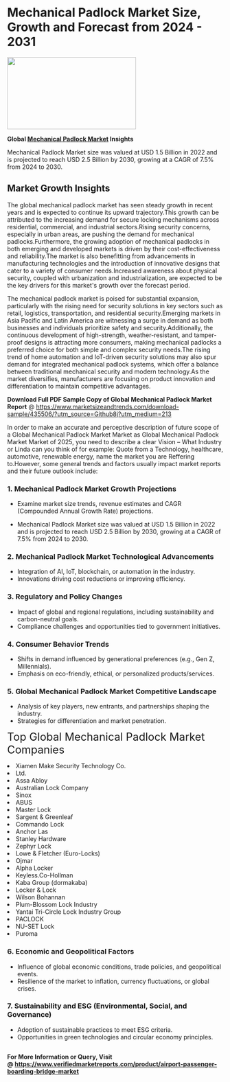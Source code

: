 <H1>Mechanical Padlock Market Size, Growth and Forecast from 2024 - 2031</H1><img class="aligncenter size-medium wp-image-584254" src="https://thirdeyenews.in/wp-content/uploads/2024/09/Global-Market-Research-300x168.jpeg" alt="" width="300" height="168" /><p><strong>Global&nbsp;<a href="https://www.marketsizeandtrends.com/download-sample/435506/?utm_source=Github8j?utm_medium=213">Mechanical Padlock Market</a> Insights</strong></p><p>Mechanical Padlock Market size was valued at USD 1.5 Billion in 2022 and is projected to reach USD 2.5 Billion by 2030, growing at a CAGR of 7.5% from 2024 to 2030.</p><p><h2>Market Growth Insights</h2> <p>The global mechanical padlock market has seen steady growth in recent years and is expected to continue its upward trajectory.This growth can be attributed to the increasing demand for secure locking mechanisms across residential, commercial, and industrial sectors.Rising security concerns, especially in urban areas, are pushing the demand for mechanical padlocks.Furthermore, the growing adoption of mechanical padlocks in both emerging and developed markets is driven by their cost-effectiveness and reliability.The market is also benefitting from advancements in manufacturing technologies and the introduction of innovative designs that cater to a variety of consumer needs.Increased awareness about physical security, coupled with urbanization and industrialization, are expected to be the key drivers for this market's growth over the forecast period.</p> <p>The mechanical padlock market is poised for substantial expansion, particularly with the rising need for security solutions in key sectors such as retail, logistics, transportation, and residential security.Emerging markets in Asia Pacific and Latin America are witnessing a surge in demand as both businesses and individuals prioritize safety and security.Additionally, the continuous development of high-strength, weather-resistant, and tamper-proof designs is attracting more consumers, making mechanical padlocks a preferred choice for both simple and complex security needs.The rising trend of home automation and IoT-driven security solutions may also spur demand for integrated mechanical padlock systems, which offer a balance between traditional mechanical security and modern technology.As the market diversifies, manufacturers are focusing on product innovation and differentiation to maintain competitive advantages.</p> <p><span class=""><strong>Download Full PDF Sample Copy of Global Mechanical Padlock Market Report</strong> @ <a href="https://www.marketsizeandtrends.com/download-sample/435506/?utm_source=Github8j?utm_medium=213" target="_blank">https://www.marketsizeandtrends.com/download-sample/435506/?utm_source=Github8j?utm_medium=213</a></span></p><p>In order to make an accurate and perceptive description of future scope of a Global&nbsp;Mechanical Padlock Market Market as Global&nbsp;Mechanical Padlock Market Market of 2025, you need to describe a clear Vision &ndash; What Industry or Linda can you think of for example: Quote from a Technology, healthcare, automotive, renewable energy, name the market you are Reffering to.However, some general trends and factors usually impact market reports and their future outlook include:</p><h3>1.&nbsp;<strong>Mechanical Padlock Market Growth Projections</strong></h3><ul><li>Examine market size trends, revenue estimates and CAGR (Compounded Annual Growth Rate) projections.</li><li><p>Mechanical Padlock Market size was valued at USD 1.5 Billion in 2022 and is projected to reach USD 2.5 Billion by 2030, growing at a CAGR of 7.5% from 2024 to 2030.</p></li></ul><h3>2.&nbsp;<strong>Mechanical Padlock Market Technological Advancements</strong></h3><ul><li>Integration of AI, IoT, blockchain, or automation in the industry.</li><li>Innovations driving cost reductions or improving efficiency.</li></ul><h3>3.&nbsp;<strong>Regulatory and Policy Changes</strong></h3><ul><li>Impact of global and regional regulations, including sustainability and carbon-neutral goals.</li><li>Compliance challenges and opportunities tied to government initiatives.</li></ul><h3>4.&nbsp;<strong>Consumer Behavior Trends</strong></h3><ul><li>Shifts in demand influenced by generational preferences (e.g., Gen Z, Millennials).</li><li>Emphasis on eco-friendly, ethical, or personalized products/services.</li></ul><h3>5.&nbsp;<strong>Global Mechanical Padlock Market Competitive Landscape</strong></h3><ul><li>Analysis of key players, new entrants, and partnerships shaping the industry.</li><li>Strategies for differentiation and market penetration.</li></ul><p data-pm-slice="1 1 []"><span style="color: inherit; font-family: inherit; font-size: 25px;">Top Global Mechanical Padlock Market Companies</span></p><div class="" data-test-id=""><p><li>Xiamen Make Security Technology Co.</li><li> Ltd.</li><li> Assa Abloy</li><li> Australian Lock Company</li><li> Sinox</li><li> ABUS</li><li> Master Lock</li><li> Sargent & Greenleaf</li><li> Commando Lock</li><li> Anchor Las</li><li> Stanley Hardware</li><li> Zephyr Lock</li><li> Lowe & Fletcher (Euro-Locks)</li><li> Ojmar</li><li> Alpha Locker</li><li> Keyless.Co-Hollman</li><li> Kaba Group (dormakaba)</li><li> Locker & Lock</li><li> Wilson Bohannan</li><li> Plum-Blossom Lock Industry</li><li> Yantai Tri-Circle Lock Industry Group</li><li> PACLOCK</li><li> NU-SET Lock</li><li> Puroma</li></p></div><h3>6.&nbsp;<strong>Economic and Geopolitical Factors</strong></h3><ul><li>Influence of global economic conditions, trade policies, and geopolitical events.</li><li>Resilience of the market to inflation, currency fluctuations, or global crises.</li></ul><h3>7.&nbsp;<strong>Sustainability and ESG (Environmental, Social, and Governance)</strong></h3><ul><li>Adoption of sustainable practices to meet ESG criteria.</li><li>Opportunities in green technologies and circular economy principles.</li></ul><h2><strong style="font-size: 14px;">For More Information or Query, Visit @&nbsp;</strong><a style="background-color: #ffffff; font-size: 14px;" href="https://www.marketsizeandtrends.com/report/mechanical-padlock-market/" target="_blank">https://www.verifiedmarketreports.com/product/airport-passenger-boarding-bridge-market</a></h2>